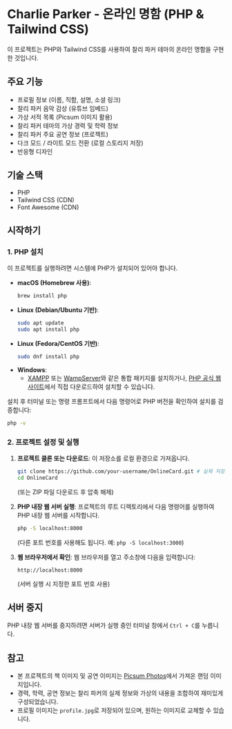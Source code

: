# Charlie Parker - 온라인 명함 (PHP & Tailwind CSS)

이 프로젝트는 PHP와 Tailwind CSS를 사용하여 찰리 파커 테마의 온라인 명함을 구현한 것입니다.

## 주요 기능

-   프로필 정보 (이름, 직함, 설명, 소셜 링크)
-   찰리 파커 음악 감상 (유튜브 임베드)
-   가상 서적 목록 (Picsum 이미지 활용)
-   찰리 파커 테마의 가상 경력 및 학력 정보
-   찰리 파커 주요 공연 정보 (프로젝트)
-   다크 모드 / 라이트 모드 전환 (로컬 스토리지 저장)
-   반응형 디자인

## 기술 스택

-   PHP
-   Tailwind CSS (CDN)
-   Font Awesome (CDN)

## 시작하기

### 1. PHP 설치

이 프로젝트를 실행하려면 시스템에 PHP가 설치되어 있어야 합니다.

-   **macOS (Homebrew 사용)**:
    ```bash
    brew install php
    ```
-   **Linux (Debian/Ubuntu 기반)**:
    ```bash
    sudo apt update
    sudo apt install php
    ```
-   **Linux (Fedora/CentOS 기반)**:
    ```bash
    sudo dnf install php
    ```
-   **Windows**:
    -   [XAMPP](https://www.apachefriends.org/index.html) 또는 [WampServer](https://www.wampserver.com/en/)와 같은 통합 패키지를 설치하거나, [PHP 공식 웹사이트](https://www.php.net/downloads)에서 직접 다운로드하여 설치할 수 있습니다.

설치 후 터미널 또는 명령 프롬프트에서 다음 명령어로 PHP 버전을 확인하여 설치를 검증합니다:
```bash
php -v
```

### 2. 프로젝트 설정 및 실행

1.  **프로젝트 클론 또는 다운로드**: 이 저장소를 로컬 환경으로 가져옵니다.
    ```bash
    git clone https://github.com/your-username/OnlineCard.git # 실제 저장소 주소로 변경해주세요
    cd OnlineCard
    ```
    (또는 ZIP 파일 다운로드 후 압축 해제)

2.  **PHP 내장 웹 서버 실행**: 프로젝트의 루트 디렉토리에서 다음 명령어를 실행하여 PHP 내장 웹 서버를 시작합니다.
    ```bash
    php -S localhost:8000
    ```
    (다른 포트 번호를 사용해도 됩니다. 예: `php -S localhost:3000`)

3.  **웹 브라우저에서 확인**: 웹 브라우저를 열고 주소창에 다음을 입력합니다:
    ```
    http://localhost:8000
    ```
    (서버 실행 시 지정한 포트 번호 사용)

## 서버 중지

PHP 내장 웹 서버를 중지하려면 서버가 실행 중인 터미널 창에서 `Ctrl + C`를 누릅니다.

## 참고

-   본 프로젝트의 책 이미지 및 공연 이미지는 [Picsum Photos](https://picsum.photos/)에서 가져온 랜덤 이미지입니다.
-   경력, 학력, 공연 정보는 찰리 파커의 실제 정보와 가상의 내용을 조합하여 재미있게 구성되었습니다.
-   프로필 이미지는 `profile.jpg`로 저장되어 있으며, 원하는 이미지로 교체할 수 있습니다. 